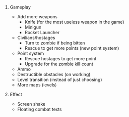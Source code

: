 1. Gameplay
    - Add more weapons
        + Knife (for the most useless weapon in the game)
        + Minigun
        + Rocket Launcher
    - Civilians/hostages
        + Turn to zombie if being bitten
        + Rescue to get more points (new point system)
    - Point system
        + Rescue hostages to get more point
        + Upgrade for the zombie kill count
    - Ammo
    - Destructible obstacles (on working)
    - Level transition (instead of just choosing)
    - More maps (levels)

2. Effect
    - Screen shake
    - Floating combat texts